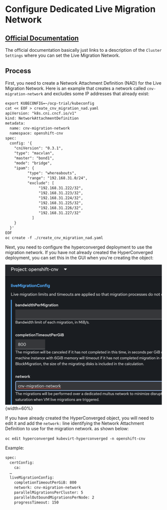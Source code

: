 # Configure Dedicated Live Migration Network

## [Official Documentation](https://docs.openshift.com/container-platform/4.14/virt/live_migration/virt-about-live-migration.html)

The official documentation basically just links to a description of the `Cluster Settings` where you can set the Live Migration Network.

## Process

First, you need to create a Network Attachment Definition (NAD) for the Live Migration Network.  Here is an example that creates a network called `cnv-migration-network` and excludes some IP addresses that already exist:

```
export KUBECONFIG=~/ocp-trial/kubeconfig
cat << EOF > create_cnv_migration_nad.yaml
apiVersion: "k8s.cni.cncf.io/v1"
kind: NetworkAttachmentDefinition
metadata:
  name: cnv-migration-network
  namespace: openshift-cnv
spec:
  config: '{
    "cniVersion": "0.3.1",
    "type": "macvlan",
    "master": "bond1",
    "mode": "bridge",
    "ipam": {
          "type": "whereabouts",
          "range": "192.168.31.0/24",
          "exclude": [
               "192.168.31.222/32",
               "192.168.31.223/32",
               "192.168.31.224/32",
               "192.168.31.225/32",
               "192.168.31.226/32",
               "192.168.31.227/32"
            ]
    }
  }'
EOF
oc create -f ./create_cnv_migration_nad.yaml
```

Next, you need to configure the hyperconverged deployment to use the migration network. If you have not already created the HyperConverged deployment, you can set this in the GUI when you're creating the object:

![migrationNetwork](../../../images/liveMigration.png){width=60%}

If you have already created the HyperConverged object, you will need to edit it and add the `network:` line identifying the Network Attachment Definition to use for the migration network. as shown below:

`oc edit hyperconverged kubevirt-hyperconverged -n openshift-cnv`

Example:

```hl_lines="7"
spec:  
  certConfig:  
    ca:  
  …  
  liveMigrationConfig:  
    completionTimeoutPerGiB: 800  
    network: cnv-migration-network  
    parallelMigrationsPerCluster: 5  
    parallelOutboundMigrationsPerNode: 2  
    progressTimeout: 150  
```
